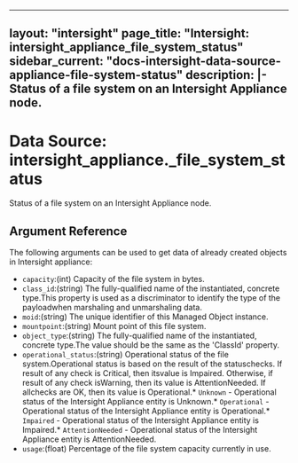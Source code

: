 
---
layout: "intersight"
page_title: "Intersight: intersight_appliance_file_system_status"
sidebar_current: "docs-intersight-data-source-appliance-file-system-status"
description: |-
Status of a file system on an Intersight Appliance node.
---

# Data Source: intersight_appliance._file_system_status
Status of a file system on an Intersight Appliance node.
## Argument Reference
The following arguments can be used to get data of already created objects in Intersight appliance:
* `capacity`:(int) Capacity of the file system in bytes. 
* `class_id`:(string) The fully-qualified name of the instantiated, concrete type.This property is used as a discriminator to identify the type of the payloadwhen marshaling and unmarshaling data. 
* `moid`:(string) The unique identifier of this Managed Object instance. 
* `mountpoint`:(string) Mount point of this file system. 
* `object_type`:(string) The fully-qualified name of the instantiated, concrete type.The value should be the same as the 'ClassId' property. 
* `operational_status`:(string) Operational status of the file system.Operational status is based on the result of the statuschecks. If result of any check is Critical, then itsvalue is Impaired. Otherwise, if result of any check isWarning, then its value is AttentionNeeded. If allchecks are OK, then its value is Operational.* `Unknown` - Operational status of the Intersight Appliance entity is Unknown.* `Operational` - Operational status of the Intersight Appliance entity is Operational.* `Impaired` - Operational status of the Intersight Appliance entity is Impaired.* `AttentionNeeded` - Operational status of the Intersight Appliance entity is AttentionNeeded. 
* `usage`:(float) Percentage of the file system capacity currently in use. 
